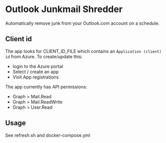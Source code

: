 # Outlook Junkmail Shredder

Automatically remove junk from your Outlook.com account on a schedule.

## Client id

The app looks for CLIENT_ID_FILE which contains an `Application (client) id` from Azure.
To create/update this:

- login to the Azure portal
- Select / create an app
- Visit App registrations

The app currently has API permissions:

- Graph > Mail.Read
- Graph > Mail.ReadWrite
- Graph > User.Read

## Usage

See refresh.sh and docker-compose.yml
